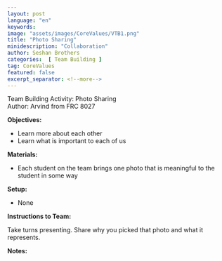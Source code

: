 ```yaml
---
layout: post
language: "en"
keywords:
image: "assets/images/CoreValues/VTB1.png"
title: "Photo Sharing"
minidescription: "Collaboration"
author: Seshan Brothers
categories:  [ Team Building ]
tag: CoreValues
featured: false
excerpt_separator: <!--more-->
---
```


Team Building Activity:  Photo Sharing<br>
Author: Arvind from FRC 8027
<!--more-->

<b>Objectives:</b>
- Learn more about each other
- Learn what is important to each of us

<b>Materials:</b>
- Each student on the team brings one photo that is meaningful to the student in some way

<b>Setup:</b>
- None


<b>Instructions to Team:</b>

Take turns presenting. Share why you picked that photo and what it represents.

<b>Notes:</b>
